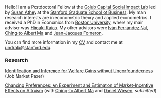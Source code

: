 Hello! I am a Postdoctoral Fellow at the [Golub Capital Social Impact Lab](https://www.gsb.stanford.edu/faculty-research/centers-initiatives/sil) led by [Susan Athey](https://athey.people.stanford.edu) at the [Stanford Graduate School of Business](https://www.gsb.stanford.edu). My main research interests are in econometric theory and applied econometrics. I received a PhD in Economics from [Boston University](https://www.bu.edu/econ/), where my main advisor was [Hiroaki Kaido](http://people.bu.edu/hkaido/). My other advisors were [Iván Fernández-Val](https://sites.bu.edu/ivanf/), [Ching-to Albert Ma](https://people.bu.edu/ma/) and [Jean-Jacques Forneron](http://jjforneron.com).

You can find more information in my [CV](https://undara.github.io/docs/Byambadalai_CV.pdf) and contact me at [undralb@stanford.edu](mailto:undralb@stanford.edu).
     
### Research

[Identification and Inference for Welfare Gains without Unconfoundedness](https://undara.github.io/docs/Byambadalai_JMP.pdf) (Job Market Paper)

[Changing Preferences: An Experiment and Estimation of Market-Incentive Effects on Altruism](https://undara.github.io/docs/preferences-market_Nov2021.pdf)
(with [Ching-to Albert Ma](http://people.bu.edu/ma/) and [Daniel Wiesen](https://sites.google.com/site/danielwiesen1/), _submitted_)

